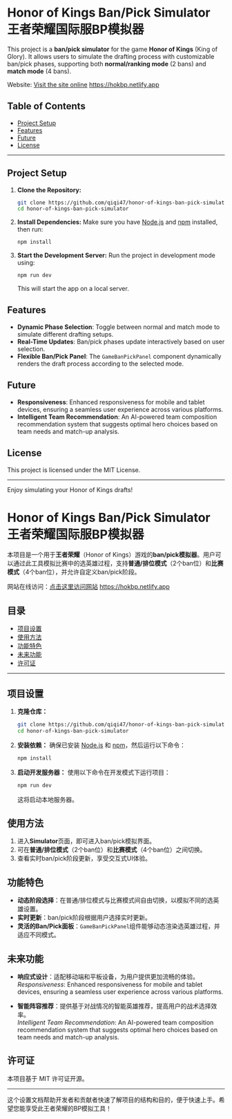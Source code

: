 
# Honor of Kings Ban/Pick Simulator 王者荣耀国际服BP模拟器

This project is a **ban/pick simulator** for the game **Honor of Kings** (King of Glory). It allows users to simulate the drafting process with customizable ban/pick phases, supporting both **normal/ranking mode** (2 bans) and **match mode** (4 bans).

Website: [Visit the site online](https://hokbp.netlify.app) https://hokbp.netlify.app

## Table of Contents

- [Project Setup](#project-setup)
- [Features](#features)
- [Future](#future)
- [License](#license)

---

## Project Setup

1. **Clone the Repository:**
   ```bash
   git clone https://github.com/qiqi47/honor-of-kings-ban-pick-simulator.git
   cd honor-of-kings-ban-pick-simulator
   ```

2. **Install Dependencies:**
   Make sure you have [Node.js](https://nodejs.org/) and [npm](https://www.npmjs.com/) installed, then run:
   ```bash
   npm install
   ```

3. **Start the Development Server:**
   Run the project in development mode using:
   ```bash
   npm run dev
   ```

   This will start the app on a local server.


## Features

- **Dynamic Phase Selection**: Toggle between normal and match mode to simulate different drafting setups.
- **Real-Time Updates**: Ban/pick phases update interactively based on user selection.
- **Flexible Ban/Pick Panel**: The `GameBanPickPanel` component dynamically renders the draft process according to the selected mode.

## Future

- **Responsiveness**: Enhanced responsiveness for mobile and tablet devices, ensuring a seamless user experience across various platforms.
- **Intelligent Team Recommendation**: An AI-powered team composition recommendation system that suggests optimal hero choices based on team needs and match-up analysis.

## License

This project is licensed under the MIT License.

---

Enjoy simulating your Honor of Kings drafts!

# Honor of Kings Ban/Pick Simulator 王者荣耀国际服BP模拟器

本项目是一个用于**王者荣耀**（Honor of Kings）游戏的**ban/pick模拟器**。用户可以通过此工具模拟比赛中的选英雄过程，支持**普通/排位模式**（2个ban位）和**比赛模式**（4个ban位），并允许自定义ban/pick阶段。

网站在线访问：[点击这里访问网站](https://hokbp.netlify.app) https://hokbp.netlify.app

## 目录

- [项目设置](#项目设置)
- [使用方法](#使用方法)
- [功能特色](#功能特色)
- [未来功能](#未来功能)
- [许可证](#许可证)

---

## 项目设置

1. **克隆仓库：**
   ```bash
   git clone https://github.com/qiqi47/honor-of-kings-ban-pick-simulator.git
   cd honor-of-kings-ban-pick-simulator
   ```

2. **安装依赖：**
   确保已安装 [Node.js](https://nodejs.org/) 和 [npm](https://www.npmjs.com/)，然后运行以下命令：
   ```bash
   npm install
   ```

3. **启动开发服务器：**
   使用以下命令在开发模式下运行项目：
   ```bash
   npm run dev
   ```

   这将启动本地服务器。

## 使用方法

1. 进入**Simulator**页面，即可进入ban/pick模拟界面。
2. 可在**普通/排位模式**（2个ban位）和**比赛模式**（4个ban位）之间切换。
3. 查看实时ban/pick阶段更新，享受交互式UI体验。

## 功能特色

- **动态阶段选择**：在普通/排位模式与比赛模式间自由切换，以模拟不同的选英雄设置。
- **实时更新**：ban/pick阶段根据用户选择实时更新。
- **灵活的Ban/Pick面板**：`GameBanPickPanel`组件能够动态渲染选英雄过程，并适应不同模式。

## 未来功能

- **响应式设计**：适配移动端和平板设备，为用户提供更加流畅的体验。  
  *Responsiveness*: Enhanced responsiveness for mobile and tablet devices, ensuring a seamless user experience across various platforms.

- **智能阵容推荐**：提供基于对战情况的智能英雄推荐，提高用户的战术选择效率。  
  *Intelligent Team Recommendation*: An AI-powered team composition recommendation system that suggests optimal hero choices based on team needs and match-up analysis.

## 许可证

本项目基于 MIT 许可证开源。

---

这个设置文档帮助开发者和贡献者快速了解项目的结构和目的，便于快速上手。希望您能享受此王者荣耀的BP模拟工具！
